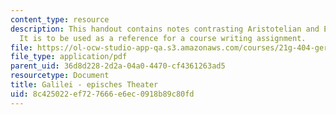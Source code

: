 ```yaml
---
content_type: resource
description: This handout contains notes contrasting Aristotelian and Epic theater.
  It is to be used as a reference for a course writing assignment.
file: https://ol-ocw-studio-app-qa.s3.amazonaws.com/courses/21g-404-german-iv-spring-2005/8c425022ef727666e6ec0918b89c80fd_MIT21G_404S05_formentheate.pdf
file_type: application/pdf
parent_uid: 36d8d228-2d2a-04a0-4470-cf4361263ad5
resourcetype: Document
title: Galilei - episches Theater
uid: 8c425022-ef72-7666-e6ec-0918b89c80fd
---
```


